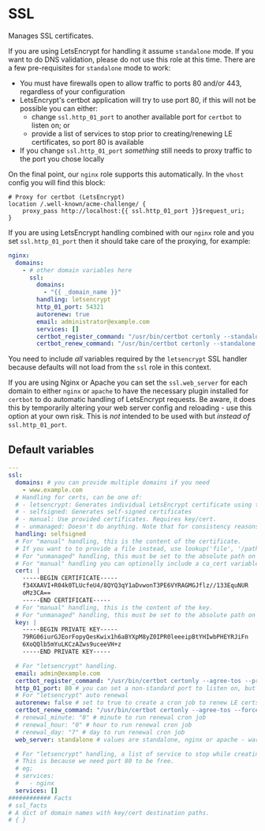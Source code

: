 # SSL
Manages SSL certificates.

<!--TOC-->
<!--ENDTOC-->

If you are using LetsEncrypt for handling it assume `standalone` mode. If you want to do DNS validation, please do not use this role at this time. There are a few pre-requisites for `standalone` mode to work:

* You must have firewalls open to allow traffic to ports 80 and/or 443, regardless of your configuration
* LetsEncrypt's certbot application will try to use port 80, if this will not be possible you can either:
  * change `ssl.http_01_port` to another available port for `certbot` to listen on; or
  * provide a list of services to stop prior to creating/renewing LE certificates, so port 80 is available
* If you change `ssl.http_01_port` *something* still needs to proxy traffic to the port you chose locally

On the final point, our `nginx` role supports this automatically. In the `vhost` config you will find this block:

```
# Proxy for certbot (LetsEncrypt)
location /.well-known/acme-challenge/ {
    proxy_pass http://localhost:{{ ssl.http_01_port }}$request_uri;
}
```

If you are using LetsEncrypt handling combined with our `nginx` role and you set `ssl.http_01_port` then it should take care of the proxying, for example:

```yaml
nginx:
  domains:
    - # other domain variables here
      ssl:
        domains:
          - "{{ _domain_name }}"
        handling: letsencrypt
        http_01_port: 54321
        autorenew: true
        email: administrator@example.com
        services: []
        certbot_register_command: "/usr/bin/certbot certonly --standalone --agree-tos --preferred-challenges http -n"
        certbot_renew_command: "/usr/bin/certbot certonly --standalone --agree-tos --force-renew"
```

You need to include *all* variables required by the `letsencrypt` SSL handler because defaults will not load from the `ssl` role in this context.

If you are using Nginx or Apache you can set the `ssl.web_server` for each domain to either `nginx` or `apache` to have the necessary plugin installed for `certbot` to do automatic handling of LetsEncrypt requests. Be aware, it does this by temporarily altering your web server config and reloading - use this option at your own risk. This is *not* intended to be used with but *instead of* `ssl.http_01_port`.

<!--ROLEVARS-->
## Default variables
```yaml
---
ssl:
  domains: # you can provide multiple domains if you need
    - www.example.com
  # Handling for certs, can be one of:
  # - letsencrypt: Generates individual LetsEncrypt certificate using the HTTP challenge
  # - selfsigned: Generates self-signed certificates
  # - manual: Use provided certificates. Requires key/cert.
  # - unmanaged: Doesn't do anything. Note that for consistency reasons, key/cert paths are still needed.
  handling: selfsigned
  # For "manual" handling, this is the content of the certificate.
  # If you want to to provide a file instead, use lookup('file', '/path/on/the/controller') as the value.
  # For "unmanaged" handling, this must be set to the absolute path on the target.
  # For "manual" handling you can optionally include a ca_cert variable if your CA cert must be a separate file.
  cert: |
    -----BEGIN CERTIFICATE-----
    f34XAAVI+R04k0TLUcfeU4/8QYQ3qY1aDvwonT3PE6VYRAGMGJflz//133EquNUR
    oMz3CA==
    -----END CERTIFICATE-----
  # For "manual" handling, this is the content of the key.
  # For "unmanaged" handling, this must be set to the absolute path on the target.
  key: |
    -----BEGIN PRIVATE KEY-----
    79RG06iurGJEorFopyQesKwix1h6aBYXpM8yZ0IPR0leeeipBtYHIwbPHEYRJiFn
    6XoQQlb5mYuLKCzAZws9uceeVH+z
    -----END PRIVATE KEY-----

  # For "letsencrypt" handling.
  email: admin@example.com
  certbot_register_command: "/usr/bin/certbot certonly --agree-tos --preferred-challenges http -n" # root of the command to register a new cert
  http_01_port: 80 # you can set a non-standard port to listen on, but certbot still needs port 80 - see https://letsencrypt.org/docs/challenge-types/#http-01-challenge
  # For "letsencrypt" auto renewal
  autorenew: false # set to true to create a cron job to renew LE certs
  certbot_renew_command: "/usr/bin/certbot certonly --agree-tos --force-renew" # root of the command used in the cron job
  # renewal_minute: "0" # minute to run renewal cron job
  # renewal_hour: "0" # hour to run renewal cron job
  # renewal_day: "7" # day to run renewal cron job
  web_server: standalone # values are standalone, nginx or apache - warning, nginx and apache will attempt to manipulate your vhosts!

  # For "letsencrypt" handling, a list of service to stop while creating the certificate.
  # This is because we need port 80 to be free.
  # eg;
  # services:
  #   - nginx
  services: []
############ Facts
# ssl_facts
# A dict of domain names with key/cert destination paths.
# { }

```

<!--ENDROLEVARS-->
